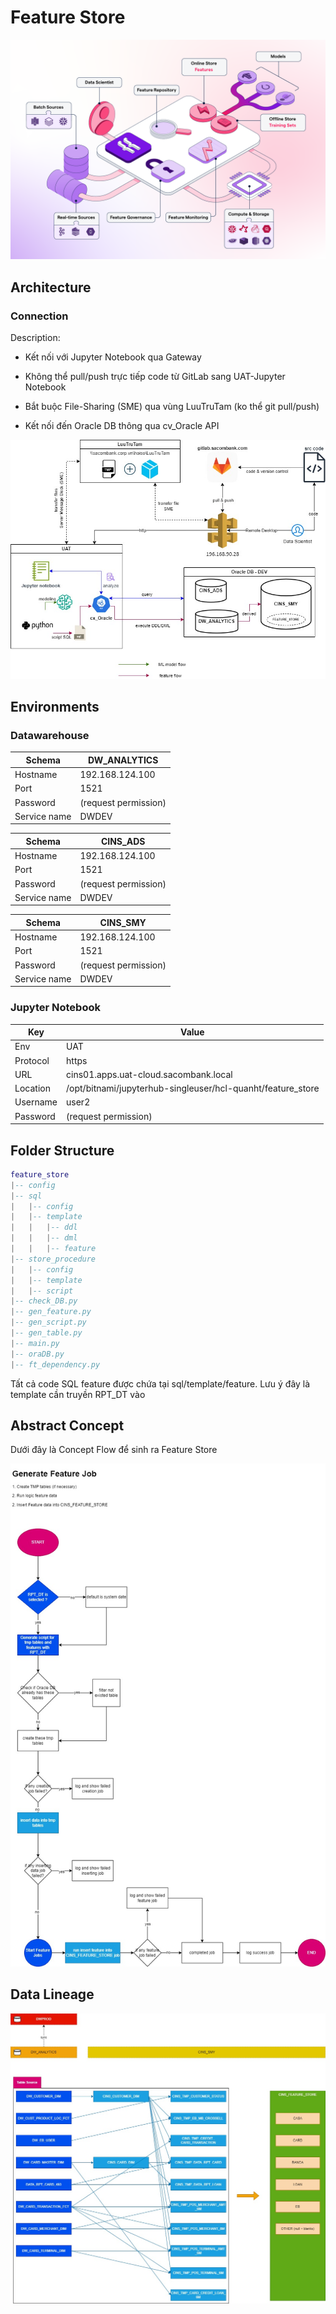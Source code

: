 # Feature Store

![FeatureStore](asset/FeatureStore.png)

## Architecture

### Connection

Description:

- Kết nối với Jupyter Notebook qua Gateway

- Không thể pull/push trực tiếp code từ GitLab sang UAT-Jupyter Notebook

- Bắt buộc File-Sharing (SME) qua vùng LuuTruTam (ko thể git pull/push)

- Kết nối đến Oracle DB thông qua cv_Oracle API

![Arch](asset/FeatureStore-Architecture.jpg)

## Environments

### Datawarehouse

|Schema|DW_ANALYTICS|
|-----|-------|
|Hostname|192.168.124.100|
|Port|1521|
|Password| (request permission)|
|Service name| DWDEV|

|Schema|CINS_ADS|
|-----|-------|
|Hostname|192.168.124.100|
|Port|1521|
|Password| (request permission)|
|Service name| DWDEV|

| Schema | CINS_SMY |
|-----|-------|
|Hostname|192.168.124.100|
|Port|1521|
|Password| (request permission)|
|Service name| DWDEV|

### Jupyter Notebook

| Key | Value |
|-----|-------|
|Env|UAT|
|Protocol| https |
|URL| cins01.apps.uat-cloud.sacombank.local|
|Location|/opt/bitnami/jupyterhub-singleuser/hcl-quanht/feature_store|
|Username|user2|
|Password| (request permission)|

## Folder Structure

```lua
feature_store
|-- config
|-- sql
|   |-- config
|   |-- template
|   |   |-- ddl
|   |   |-- dml
|   |   |-- feature
|-- store_procedure
|   |-- config
|   |-- template
|   |-- script
|-- check_DB.py
|-- gen_feature.py
|-- gen_script.py
|-- gen_table.py
|-- main.py
|-- oraDB.py
|-- ft_dependency.py
```

Tất cả code SQL feature được chứa tại sql/template/feature. Lưu ý đây là template cần truyền RPT_DT vào

## Abstract Concept

Dưới đây là Concept Flow để sinh ra Feature Store

![Flow](asset/FeatureStore-FeatureStoreFlow.jpg)

## Data Lineage

![DataLineage](asset/FeatureStore-DataLineage.jpg)
